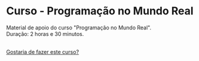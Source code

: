 Curso - Programação no Mundo Real
=======

Material de apoio do curso "Programação no Mundo Real".<br />
Duração: 2 horas e 30 minutos.<br /><br />

[Gostaria de fazer este curso?](https://riandutra.com)
